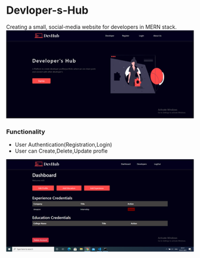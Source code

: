 # Devloper-s-Hub
Creating a small, social-media website for developers in MERN stack.
![alt text](https://github.com/Jatin-sh13/Devloper-s-Hub/blob/master/Images/s2.PNG)
### Functionality
* User Authentication(Registration,Login)
* User can Create,Delete,Update profle


![alt text](https://github.com/Jatin-sh13/Devloper-s-Hub/blob/master/Images/s3.PNG)
